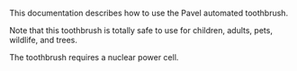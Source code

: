 This documentation describes how to use the Pavel automated toothbrush.

Note that this toothbrush is totally safe to use for children, adults, pets, wildlife, and trees.

The toothbrush requires a nuclear power cell.